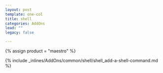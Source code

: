 ```yaml
---
layout: post
template: one-col
title: shell
categories: AddOns
lead: ""
legacy: false

---
```

{% assign product = "maestro" %}

{% include _inlines/AddOns/common/shell/shell_add-a-shell-command.md %}
